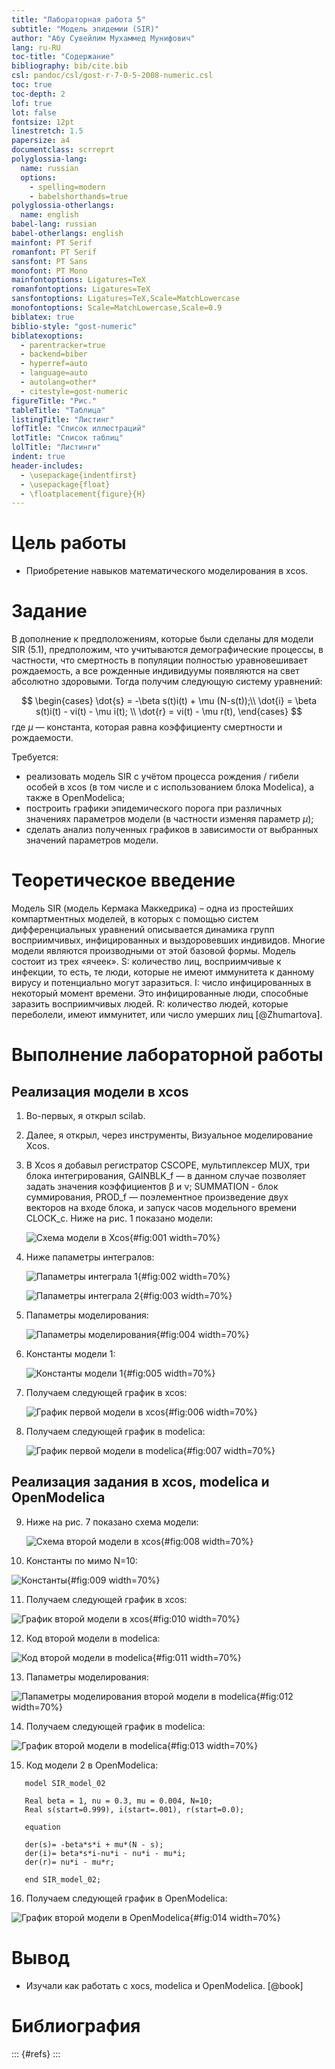 ```yaml
---
title: "Лабораторная работа 5"
subtitle: "Модель эпидемии (SIR)"
author: "Абу Сувейлим Мухаммед Мунифович"
lang: ru-RU
toc-title: "Содержание"
bibliography: bib/cite.bib
csl: pandoc/csl/gost-r-7-0-5-2008-numeric.csl
toc: true
toc-depth: 2
lof: true
lot: false
fontsize: 12pt
linestretch: 1.5
papersize: a4
documentclass: scrreprt
polyglossia-lang:
  name: russian
  options:
    - spelling=modern
    - babelshorthands=true
polyglossia-otherlangs:
  name: english
babel-lang: russian
babel-otherlangs: english
mainfont: PT Serif
romanfont: PT Serif
sansfont: PT Sans
monofont: PT Mono
mainfontoptions: Ligatures=TeX
romanfontoptions: Ligatures=TeX
sansfontoptions: Ligatures=TeX,Scale=MatchLowercase
monofontoptions: Scale=MatchLowercase,Scale=0.9
biblatex: true
biblio-style: "gost-numeric"
biblatexoptions:
  - parentracker=true
  - backend=biber
  - hyperref=auto
  - language=auto
  - autolang=other*
  - citestyle=gost-numeric
figureTitle: "Рис."
tableTitle: "Таблица"
listingTitle: "Листинг"
lofTitle: "Список иллюстраций"
lotTitle: "Список таблиц"
lolTitle: "Листинги"
indent: true
header-includes:
  - \usepackage{indentfirst}
  - \usepackage{float}
  - \floatplacement{figure}{H}
---
```



# Цель работы

- Приобретение навыков математического моделирования в xcos.

# Задание

В дополнение к предположениям, которые были сделаны для модели SIR (5.1), предположим, что учитываются демографические процессы, в частности, что смертность
в популяции полностью уравновешивает рождаемость, а все рожденные индивидуумы появляются на свет абсолютно здоровыми. Тогда получим следующую систему
уравнений:

$$
\begin{cases}
\dot{s} = -\beta s(t)i(t) + \mu (N-s(t));\\
\dot{i} = \beta s(t)i(t) - vi(t) - \mu i(t); \\
\dot{r} = vi(t) - \mu r(t), 
\end{cases}
$$ 
где $\mu$ — константа, которая равна коэффициенту смертности и рождаемости.

Требуется:
- реализовать модель SIR с учётом процесса рождения / гибели особей в xcos (в
том числе и с использованием блока Modelica), а также в OpenModelica;
- построить графики эпидемического порога при различных значениях параметров
модели (в частности изменяя параметр $\mu$);
- сделать анализ полученных графиков в зависимости от выбранных значений
параметров модели.

# Теоретическое введение

Модель SIR (модель Кермака Маккедрика) – одна из простейших компартментных моделей, в которых с помощью систем дифференциальных уравнений описывается динамика групп восприимчивых, инфицированных и выздоровевших индивидов. Многие модели являются производными от этой базовой формы. Модель состоит из трех «ячеек». S: количество лиц, восприимчивые к инфекции, то есть, те люди, которые не имеют иммунитета к данному вирусу и потенциально могут заразиться. I: число инфицированных в некоторый момент времени. Это инфицированные люди, способные заразить восприимчивых людей. R: количество людей, которые переболели, имеют иммунитет, или число умерших лиц [@Zhumartova].

# Выполнение лабораторной работы

## Реализация модели в xcos

1. Во-первых, я открыл scilab.
2. Далее, я открыл, через инструменты, Визуальное моделирование Xcos.
3. В Xcos я добавыл регистратор CSCOPE, мультиплексер MUX, три блока интегрирования, GAINBLK_f — в данном случае позволяет задать значения коэффициентов β и ν; SUMMATION - блок суммирования, PROD_f  — поэлементное произведение двух векторов на входе блока, и запуск часов модельного времени CLOCK_c. Ниже на рис. 1 показано модели:

   ![Схема модели в Xcos](./images/modelscheme.png){#fig:001 width=70%}

4. Ниже папаметры интегралов:

   ![Папаметры интеграла 1](./images/integral_01_intial_condition.png){#fig:002 width=70%}

   ![Папаметры интеграла 2](./images/integral_02_intial_condition.png){#fig:003 width=70%}

5. Папаметры моделирования:
   
   ![Папаметры моделирования](./images/modeling_time_01.png){#fig:004 width=70%}

6. Константы модели 1:

   ![Константы модели 1](./images/setupconstants_01.png){#fig:005 width=70%}

7. Получаем следующей график в xcos:

   ![График первой модели в xcos](./images/s1.png){#fig:006 width=70%}

8. Получаем следующей график в modelica:

   ![График первой модели в modelica](./images/modelInModelica.png){#fig:007 width=70%}

## Реализация задания в xcos, modelica и OpenModelica

9. Ниже на рис. 7 показано схема модели:

   ![Схема второй модели в xcos](./images/modelscheme04.png){#fig:008 width=70%}

10. Константы по мимо N=10:
   
   ![Константы](./images/setupconstants_02.png){#fig:009 width=70%}

11. Получаем следующей график в xcos:

   ![График второй модели в xcos](./images/graph_01_xcos.png){#fig:010 width=70%}

12. Код второй модели в modelica:

   ![Код второй модели в modelica](./images/intput_output_parameters_02.png){#fig:011 width=70%}

13. Папаметры моделирования:

   ![Папаметры моделирования второй модели в modelica](./images/intput_output_parameters_01.png){#fig:012 width=70%}

14. Получаем следующей график в modelica:

   ![График второй модели в modelica](./images/graph_01_M.png){#fig:013 width=70%}

15. Код модели 2 в OpenModelica:

   ```openmodelica
      model SIR_model_02

      Real beta = 1, nu = 0.3, mu = 0.004, N=10;
      Real s(start=0.999), i(start=.001), r(start=0.0);

      equation

      der(s)= -beta*s*i + mu*(N - s);
      der(i)= beta*s*i-nu*i - nu*i - mu*i;
      der(r)= nu*i - mu*r;

      end SIR_model_02;
   ```

16. Получаем следующей график в OpenModelica:

   ![График второй модели в OpenModelica](./images/graph_01_OM.png){#fig:014 width=70%}

# Вывод

- Изучали как работать с xocs, modelica и OpenModelica. [@book]

# Библиография

::: {#refs}
:::